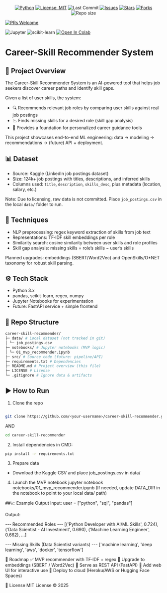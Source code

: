 <p align="center">
  <!-- Core -->
  <a href="https://www.python.org/"><img src="https://img.shields.io/badge/Python-3.10+-blue.svg" alt="Python"></a>
  <a href="LICENSE"><img src="https://img.shields.io/badge/License-MIT-green.svg" alt="License: MIT"></a>
  <img src="https://img.shields.io/github/last-commit/thomas-sabu-cs/career-skill-recommender.svg" alt="Last Commit">
  <a href="https://github.com/thomas-sabu-cs/career-skill-recommender/issues"><img src="https://img.shields.io/github/issues/thomas-sabu-cs/career-skill-recommender.svg" alt="Issues"></a>
  <a href="https://github.com/thomas-sabu-cs/career-skill-recommender/stargazers"><img src="https://img.shields.io/github/stars/thomas-sabu-cs/career-skill-recommender.svg?style=social" alt="Stars"></a>
  <a href="https://github.com/thomas-sabu-cs/career-skill-recommender/network/members"><img src="https://img.shields.io/github/forks/thomas-sabu-cs/career-skill-recommender.svg?style=social" alt="Forks"></a>
  <img src="https://img.shields.io/github/repo-size/thomas-sabu-cs/career-skill-recommender.svg" alt="Repo size">

  <!-- Contribution -->
  <a href="https://github.com/thomas-sabu-cs/career-skill-recommender/pulls"><img src="https://img.shields.io/badge/PRs-welcome-brightgreen.svg" alt="PRs Welcome"></a>

  <!-- Tech highlights -->
  <img src="https://img.shields.io/badge/Jupyter-Notebook-orange.svg" alt="Jupyter">
  <img src="https://img.shields.io/badge/scikit--learn-TF--IDF%20%7C%20Cosine%20Similarity-ff69b4.svg" alt="scikit-learn">

  <!-- Colab launcher -->
  <a href="https://colab.research.google.com/github/thomas-sabu-cs/career-skill-recommender/blob/main/notebooks/01_mvp_recommender.ipynb">
    <img src="https://colab.research.google.com/assets/colab-badge.svg" alt="Open In Colab">
  </a>
</p>

# Career-Skill Recommender System

## 🚀 Project Overview
The Career-Skill Recommender System is an AI-powered tool that helps job seekers discover career paths and identify skill gaps.

Given a list of user skills, the system:
- 🔍 Recommends relevant job roles by comparing user skills against real job postings
- 📉 Finds missing skills for a desired role (skill gap analysis)
- 🎯 Provides a foundation for personalized career guidance tools

This project showcases end-to-end ML engineering: data → modeling → recommendations → (future) API + deployment.

## 📊 Dataset
- Source: Kaggle (LinkedIn job postings dataset)
- Size: 124k+ job postings with titles, descriptions, and inferred skills
- Columns used: `title`, `description`, `skills_desc`, plus metadata (location, salary, etc.)

Note: Due to licensing, raw data is not committed. Place `job_postings.csv` in the local `data/` folder to run.

## 🧠 Techniques
- NLP preprocessing: regex keyword extraction of skills from job text
- Representations: TF‑IDF skill embeddings per role
- Similarity search: cosine similarity between user skills and role profiles
- Skill gap analysis: missing skills = role’s skills − user’s skills

Planned upgrades: embeddings (SBERT/Word2Vec) and OpenSkills/O*NET taxonomy for robust skill parsing.

## ⚙️ Tech Stack
- Python 3.x
- pandas, scikit-learn, regex, numpy
- Jupyter Notebooks for experimentation
- Future: FastAPI service + simple frontend

## 📂 Repo Structure
```bash
career-skill-recommender/
├─ data/ # Local dataset (not tracked in git)
│ └─ job_postings.csv
├─ notebooks/ # Jupyter notebooks (MVP logic)
│ └─ 01_mvp_recommender.ipynb
├─ src/ # Source code (future: pipeline/API)
├─ requirements.txt # Dependencies
├─ README.md # Project overview (this file)
├─ LICENSE # License
└─ .gitignore # Ignore data & artifacts
```
## ▶️ How to Run
1) Clone the repo
```bash

git clone https://github.com/<your-username>/career-skill-recommender.git
```
AND
```bash
cd career-skill-recommender
```
2) Install dependencies in CMD:
```bash
pip install -r requirements.txt
```
3) Prepare data
  - Download the Kaggle CSV and place job_postings.csv in data/

4) Launch the MVP notebook
jupyter notebook notebooks/01_mvp_recommender.ipynb
(If needed, update DATA_DIR in the notebook to point to your local data/ path)

##📈 Example Output
Input: user = ["python", "sql", "pandas"]

Output:

--- Recommended Roles ---
[('Python Developer with AI/ML Skills', 0.724),
 ('Data Scientist - AI Investment', 0.690),
 ('Machine Learning Engineer', 0.662),
 ...]

--- Missing Skills (Data Scientist variants) ---
['machine learning', 'deep learning', 'aws', 'docker', 'tensorflow']

🔮 Roadmap
✅ MVP recommender with TF‑IDF + regex
🚧 Upgrade to embeddings (SBERT / Word2Vec)
🚧 Serve as REST API (FastAPI)
🚧 Add web UI for interactive use
🚧 Deploy to cloud (Heroku/AWS or Hugging Face Spaces)

📜 License
MIT License © 2025
